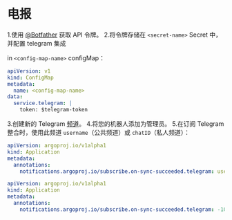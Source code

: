 <!-- TRANSLATED by md-translate -->
# 电报

1.使用 [@Botfather](https://t.me/Botfather) 获取 API 令牌。
2.将令牌存储在 `<secret-name>` Secret 中，并配置 telegram 集成

in `<config-map-name>` configMap：

```yaml
apiVersion: v1
kind: ConfigMap
metadata:
  name: <config-map-name>
data:
  service.telegram: |
    token: $telegram-token
```

3.创建新的 Telegram [频道](https://telegram.org/blog/channels)。
4.将您的机器人添加为管理员。
5.在订阅 Telegram 整合时，使用此频道 `username`（公共频道）或 `chatID`（私人频道）：

```yaml
apiVersion: argoproj.io/v1alpha1
kind: Application
metadata:
  annotations:
    notifications.argoproj.io/subscribe.on-sync-succeeded.telegram: username
```

```yaml
apiVersion: argoproj.io/v1alpha1
kind: Application
metadata:
  annotations:
    notifications.argoproj.io/subscribe.on-sync-succeeded.telegram: -1000000000000
```